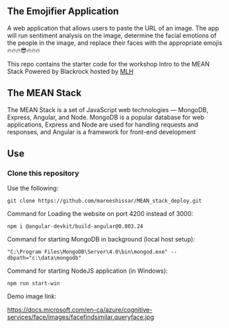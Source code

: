 ## The Emojifier Application
A web application that allows users to paste the URL of an image. The app will run sentiment analysis on the image, determine the facial emotions of the people in the image, and replace their faces with the appropriate emojis 🔥🔥🔥😎🔥🔥🔥

This repo contains the starter code for the workshop Intro to the MEAN Stack Powered by Blackrock hosted by [MLH](https://mlh.io/)

## The MEAN Stack
The MEAN Stack is a set of JavaScript web technologies — MongoDB, Express, Angular, and Node. MongoDB is a popular database for web applications, Express and Node are used for handling requests and responses, and Angular is a framework for front-end development

## Use
### Clone this repository
Use the following:

```shell
git clone https://github.com/mareeshissar/MEAN_stack_deploy.git
```
Command for Loading the website on port 4200 instead of 3000:

```shell
npm i @angular-devkit/build-angular@0.803.24
```
Command for starting MongoDB in background (local host setup):

```shell
"C:\Program Files\MongoDB\Server\4.0\bin\mongod.exe" --dbpath="c:\data\mongodb"
```

Command for starting NodeJS application (in Windows):

```shell
npm run start-win
```
Demo image link:

https://docs.microsoft.com/en-ca/azure/cognitive-services/face/images/facefindsimilar.queryface.jpg
